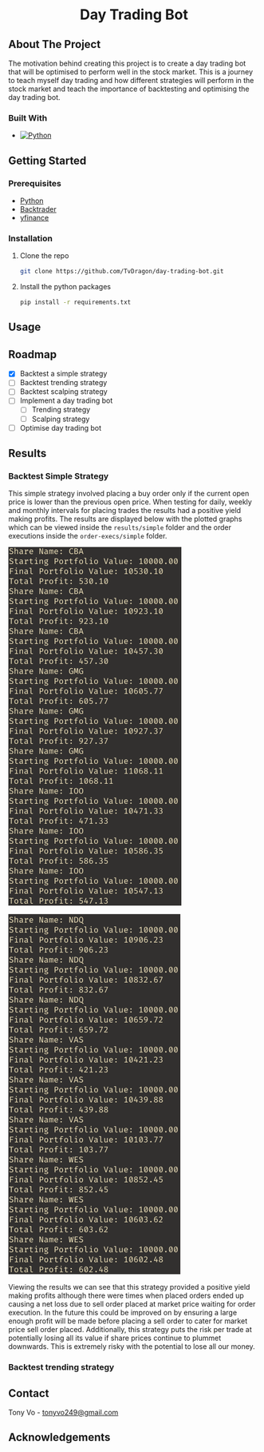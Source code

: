 <h1 align="center">Day Trading Bot</h1>

## About The Project

The motivation behind creating this project is to create a day trading bot that will be optimised to perform well in the stock market. This is a journey to teach myself day trading and how different strategies will perform in the stock market and teach the importance of backtesting and optimising the day trading bot.

### Built With

* [![Python][Python]][Python-url]

## Getting Started

### Prerequisites

* [Python](https://www.python.org/downloads/)
* [Backtrader](https://www.backtrader.com/)
* [yfinance](https://pypi.org/project/yfinance/)

### Installation

1. Clone the repo
	```sh
	git clone https://github.com/TvDragon/day-trading-bot.git	
	```
2. Install the python packages
	```sh
	pip install -r requirements.txt
	```

## Usage



## Roadmap

- [x] Backtest a simple strategy
- [ ] Backtest trending strategy
- [ ] Backtest scalping strategy
- [ ] Implement a day trading bot
	- [ ] Trending strategy
	- [ ] Scalping strategy
- [ ] Optimise day trading bot

## Results

### Backtest Simple Strategy

This simple strategy involved placing a buy order only if the current open price is lower than the previous open price. When testing for daily, weekly and monthly intervals for placing trades the results had a positive yield making profits. The results are displayed below with the plotted graphs which can be viewed inside the `results/simple` folder and the order executions inside the `order-execs/simple` folder.

![backtest-simple-strategy-1](./results/simple/backtest-simple-strategy-1.png)

![backtest-simple-strategy-2](./results/simple/backtest-simple-strategy-2.png)

Viewing the results we can see that this strategy provided a positive yield making profits although there were times when placed orders ended up causing a net loss due to sell order placed at market price waiting for order execution. In the future this could be improved on by ensuring a large enough profit will be made before placing a sell order to cater for market price sell order placed. Additionally, this strategy puts the risk per trade at potentially losing all its value if share prices continue to plummet downwards. This is extremely risky with the potential to lose all our money.

### Backtest trending strategy

## Contact

Tony Vo - tonyvo249@gmail.com

## Acknowledgements


[Python]: https://img.shields.io/badge/Python-ECD53F?style=for-the-badge&logo=python&logoColor=3776AB
[Python-url]: https://www.python.org/downloads/
